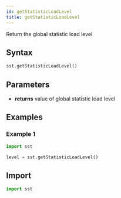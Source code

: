 ```yaml
---
id: getStatisticLoadLevel
title: getStatisticLoadLevel
---
```


<!---
SAND2022-6843 O
Source: sst-documentation/manuals/python
--->

Return the global statistic load level 

## Syntax
```python
sst.getStatisticLoadLevel()
```

## Parameters
* **returns** value of global statistic load level 

## Examples

### Example 1
```python
import sst

level = sst.getStatisticLoadLevel()
```

## Import
```python
import sst
```